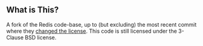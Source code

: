What is This?
--------------

A fork of the Redis code-base, up to (but excluding) the most recent commit where they [changed the license](https://news.ycombinator.com/item?id=39772562). This code is still licensed under the 3-Clause BSD license.

